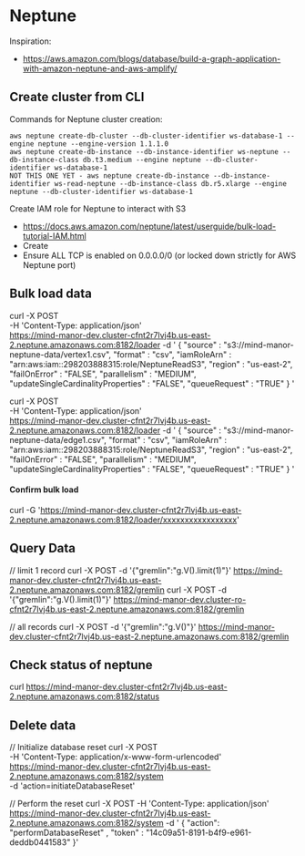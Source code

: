 # Neptune

Inspiration:

- https://aws.amazon.com/blogs/database/build-a-graph-application-with-amazon-neptune-and-aws-amplify/

## Create cluster from CLI

Commands for Neptune cluster creation:

```
aws neptune create-db-cluster --db-cluster-identifier ws-database-1 --engine neptune --engine-version 1.1.1.0
aws neptune create-db-instance --db-instance-identifier ws-neptune --db-instance-class db.t3.medium --engine neptune --db-cluster-identifier ws-database-1
NOT THIS ONE YET - aws neptune create-db-instance --db-instance-identifier ws-read-neptune --db-instance-class db.r5.xlarge --engine neptune --db-cluster-identifier ws-database-1
```

Create IAM role for Neptune to interact with S3

- https://docs.aws.amazon.com/neptune/latest/userguide/bulk-load-tutorial-IAM.html
- Create
- Ensure ALL TCP is enabled on 0.0.0.0/0 (or locked down strictly for AWS Neptune port)

## Bulk load data

curl -X POST \
-H 'Content-Type: application/json' \
https://mind-manor-dev.cluster-cfnt2r7lvj4b.us-east-2.neptune.amazonaws.com:8182/loader -d '
{
"source" : "s3://mind-manor-neptune-data/vertex1.csv",
"format" : "csv",
"iamRoleArn" : "arn:aws:iam::298203888315:role/NeptuneReadS3",
"region" : "us-east-2",
"failOnError" : "FALSE",
"parallelism" : "MEDIUM",
"updateSingleCardinalityProperties" : "FALSE",
"queueRequest" : "TRUE"
}
'

curl -X POST \
-H 'Content-Type: application/json' \
https://mind-manor-dev.cluster-cfnt2r7lvj4b.us-east-2.neptune.amazonaws.com:8182/loader -d '
{
"source" : "s3://mind-manor-neptune-data/edge1.csv",
"format" : "csv",
"iamRoleArn" : "arn:aws:iam::298203888315:role/NeptuneReadS3",
"region" : "us-east-2",
"failOnError" : "FALSE",
"parallelism" : "MEDIUM",
"updateSingleCardinalityProperties" : "FALSE",
"queueRequest" : "TRUE"
}
'

#### Confirm bulk load

curl -G 'https://mind-manor-dev.cluster-cfnt2r7lvj4b.us-east-2.neptune.amazonaws.com:8182/loader/xxxxxxxxxxxxxxxxx'

## Query Data

// limit 1 record
curl -X POST -d '{"gremlin":"g.V().limit(1)"}' https://mind-manor-dev.cluster-cfnt2r7lvj4b.us-east-2.neptune.amazonaws.com:8182/gremlin
curl -X POST -d '{"gremlin":"g.V().limit(1)"}' https://mind-manor-dev.cluster-ro-cfnt2r7lvj4b.us-east-2.neptune.amazonaws.com:8182/gremlin

// all records
curl -X POST -d '{"gremlin":"g.V()"}' https://mind-manor-dev.cluster-cfnt2r7lvj4b.us-east-2.neptune.amazonaws.com:8182/gremlin

## Check status of neptune

curl https://mind-manor-dev.cluster-cfnt2r7lvj4b.us-east-2.neptune.amazonaws.com:8182/status

## Delete data

// Initialize database reset
curl -X POST \
-H 'Content-Type: application/x-www-form-urlencoded' \
https://mind-manor-dev.cluster-cfnt2r7lvj4b.us-east-2.neptune.amazonaws.com:8182/system \
-d 'action=initiateDatabaseReset'

// Perform the reset
curl -X POST -H 'Content-Type: application/json' https://mind-manor-dev.cluster-cfnt2r7lvj4b.us-east-2.neptune.amazonaws.com:8182/system -d '
{
"action": "performDatabaseReset" ,
"token" : "14c09a51-8191-b4f9-e961-deddb0441583"
}'
